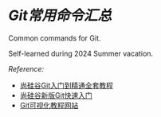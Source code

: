 # *Git常用命令汇总*

Common commands for Git.

Self-learned during 2024 Summer vacation.

*Reference:*
- [尚硅谷Git入门到精通全套教程](https://www.bilibili.com/video/BV1vy4y1s7k6?p=9&spm_id_from=pageDriver&vd_source=63206fd8c4f29e8ad05ffbc0582e6040)
- [尚硅谷新版Git快速入门](https://www.bilibili.com/video/BV1wm4y1z7Dg/?spm_id_from=333.788.video.desc.click&vd_source=63206fd8c4f29e8ad05ffbc0582e6040)
- [Git可视化教程网站](https://learngitbranching.js.org/?demo=&locale=zh_CN)